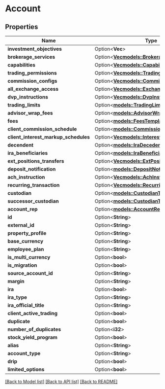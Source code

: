 # Account

## Properties

Name | Type | Description | Notes
------------ | ------------- | ------------- | -------------
**investment_objectives** | Option<**Vec<String>**> |  | [optional]
**brokerage_services** | Option<[**Vec<models::BrokerageService>**](BrokerageService.md)> |  | [optional]
**capabilities** | Option<[**Vec<models::Capability>**](Capability.md)> |  | [optional]
**trading_permissions** | Option<[**Vec<models::TradingPermission>**](TradingPermission.md)> |  | [optional]
**commission_configs** | Option<[**Vec<models::CommissionConfig>**](CommissionConfig.md)> |  | [optional]
**all_exchange_access** | Option<[**Vec<models::ExchangeAccess>**](ExchangeAccess.md)> |  | [optional]
**dvp_instructions** | Option<[**Vec<models::DvpInstruction>**](DVPInstruction.md)> |  | [optional]
**trading_limits** | Option<[**models::TradingLimits**](TradingLimits.md)> |  | [optional]
**advisor_wrap_fees** | Option<[**models::AdvisorWrapFeesType**](AdvisorWrapFeesType.md)> |  | [optional]
**fees** | Option<[**models::FeesTemplateBasedType**](FeesTemplateBasedType.md)> |  | [optional]
**client_commission_schedule** | Option<[**models::CommissionScheduleType**](CommissionScheduleType.md)> |  | [optional]
**client_interest_markup_schedules** | Option<[**Vec<models::InterestMarkupType>**](InterestMarkupType.md)> |  | [optional]
**decendent** | Option<[**models::IraDecedent**](IRADecedent.md)> |  | [optional]
**ira_beneficiaries** | Option<[**models::IraBeneficiariesType**](IRABeneficiariesType.md)> |  | [optional]
**ext_positions_transfers** | Option<[**Vec<models::ExtPositionsTransferType>**](ExtPositionsTransferType.md)> |  | [optional]
**deposit_notification** | Option<[**models::DepositNotification**](DepositNotification.md)> |  | [optional]
**ach_instruction** | Option<[**Vec<models::AchInstruction>**](ACHInstruction.md)> |  | [optional]
**recurring_transaction** | Option<[**Vec<models::RecurringTransaction>**](RecurringTransaction.md)> |  | [optional]
**custodian** | Option<[**models::CustodianType**](CustodianType.md)> |  | [optional]
**successor_custodian** | Option<[**models::CustodianType**](CustodianType.md)> |  | [optional]
**account_rep** | Option<[**models::AccountRep**](AccountRep.md)> |  | [optional]
**id** | Option<**String**> |  | [optional]
**external_id** | Option<**String**> |  | [optional]
**property_profile** | Option<**String**> |  | [optional]
**base_currency** | Option<**String**> |  | [optional]
**employee_plan** | Option<**String**> |  | [optional]
**is_multi_currency** | Option<**bool**> |  | [optional]
**is_migration** | Option<**bool**> |  | [optional]
**source_account_id** | Option<**String**> |  | [optional]
**margin** | Option<**String**> |  | [optional]
**ira** | Option<**bool**> |  | [optional]
**ira_type** | Option<**String**> |  | [optional]
**ira_official_title** | Option<**String**> |  | [optional]
**client_active_trading** | Option<**bool**> |  | [optional]
**duplicate** | Option<**bool**> |  | [optional]
**number_of_duplicates** | Option<**i32**> |  | [optional]
**stock_yield_program** | Option<**bool**> |  | [optional]
**alias** | Option<**String**> |  | [optional]
**account_type** | Option<**String**> |  | [optional]
**drip** | Option<**bool**> |  | [optional]
**limited_options** | Option<**bool**> |  | [optional]

[[Back to Model list]](../README.md#documentation-for-models) [[Back to API list]](../README.md#documentation-for-api-endpoints) [[Back to README]](../README.md)


